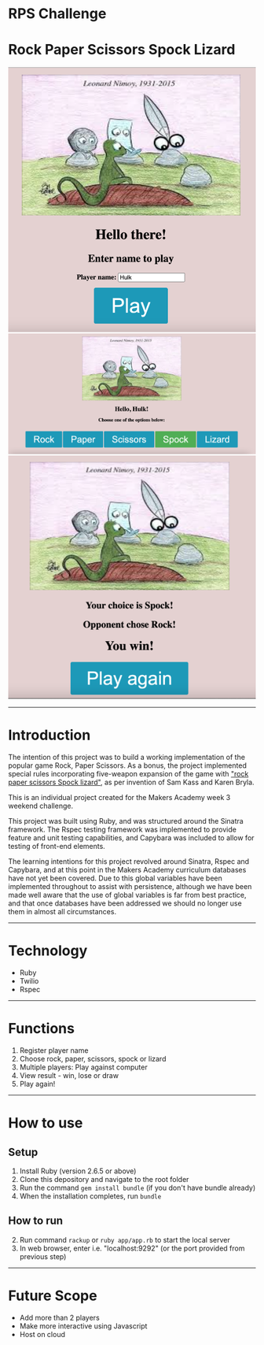 # RPS Challenge

# Rock Paper Scissors Spock Lizard

![index](docs/img/index.png) ![index](docs/img/play.png) ![index](docs/img/results.png)

---

# Introduction

The intention of this project was to build a working implementation of the popular game Rock, Paper Scissors. As a bonus, the project implemented special rules incorporating five-weapon expansion of the game with ["rock paper scissors Spock lizard"](https://en.wikipedia.org/wiki/Rock_paper_scissors#Additional_weapons), as per invention of Sam Kass and Karen Bryla.

This is an individual project created for the Makers Academy week 3 weekend challenge.

This project was built using Ruby, and was structured around the Sinatra framework. The Rspec testing framework was implemented to provide feature and unit testing capabilities, and Capybara was included to allow for testing of front-end elements.

The learning intentions for this project revolved around Sinatra, Rspec and Capybara, and at this point in the Makers Academy curriculum databases have not yet been covered. Due to this global variables have been implemented throughout to assist with persistence, although we have been made well aware that the use of global variables is far from best practice, and that once databases have been addressed we should no longer use them in almost all circumstances.

---

# Technology

- Ruby
- Twilio
- Rspec

---

# Functions

1. Register player name
2. Choose rock, paper, scissors, spock or lizard
3. Multiple players: Play against computer
4. View result - win, lose or draw
5. Play again!

---

# How to use

## Setup

1. Install Ruby (version 2.6.5 or above)
2. Clone this depository and navigate to the root folder
3. Run the command `gem install bundle` (if you don't have bundle already)
4. When the installation completes, run `bundle`

## How to run

2. Run command `rackup` or `ruby app/app.rb` to start the local server
3. In web browser, enter i.e. "localhost:9292" (or the port provided from previous step)

---

# Future Scope

- Add more than 2 players
- Make more interactive using Javascript
- Host on cloud
